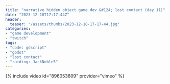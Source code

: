 ```yaml
---
title: "narrative hidden object game dev &#124; lost contact (day 11)"
date: "2023-12-18T17:17:44Z"
header:
  teaser: "/assets/thumbs/2023-12-18-17-17-44.jpg"
categories:
- "game development"
- "twitch"
tags:
- "code: gdscript"
- "godot"
- "lost contact"
- "raiding: JackNoble5"
---
```

{% include video id="896053609" provider="vimeo" %}
